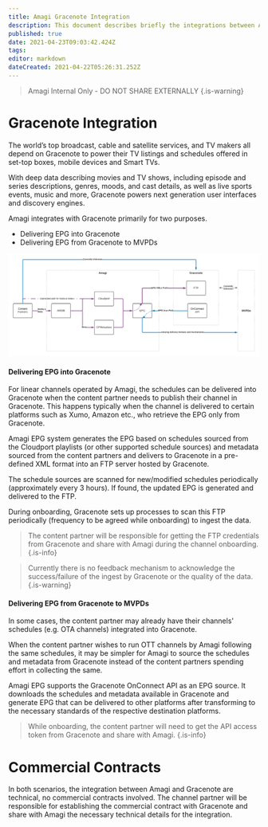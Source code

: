 ```yaml
---
title: Amagi Gracenote Integration
description: This document describes briefly the integrations between Amagi and Gracenote.
published: true
date: 2021-04-23T09:03:42.424Z
tags: 
editor: markdown
dateCreated: 2021-04-22T05:26:31.252Z
---
```


> Amagi Internal Only - DO NOT SHARE EXTERNALLY
{.is-warning}

# Gracenote Integration

The world’s top broadcast, cable and satellite services, and TV makers all depend on Gracenote to power their TV listings and schedules offered in set-top boxes, mobile devices and Smart TVs.

With deep data describing movies and TV shows, including episode and series descriptions, genres, moods, and cast details, as well as live sports events, music and more, Gracenote powers next generation user interfaces and discovery engines.

Amagi integrates with Gracenote primarily for two purposes.

- Delivering EPG into Gracenote 
- Delivering EPG from Gracenote to MVPDs

![amagi_gracenote_integrations.png](/amagi_gracenote_integrations.png)

#### Delivering EPG into Gracenote

For linear channels operated by Amagi, the schedules can be delivered into Gracenote when the content partner needs to publish their channel in Gracenote. This happens typically when the channel is delivered to certain platforms such as Xumo, Amazon etc., who retrieve the EPG only from Gracenote.

Amagi EPG system generates the EPG based on schedules sourced from the Cloudport playlists (or other supported schedule sources) and metadata sourced from the content partners and delivers to Gracenote in a pre-defined XML format into an FTP server hosted by Gracenote.

The schedule sources are scanned for new/modified schedules periodically (approximately every 3 hours). If found, the updated EPG is generated and delivered to the FTP. 

During onboarding, Gracenote sets up processes to scan this FTP periodically (frequency to be agreed while onboarding) to ingest the data. 

> The content partner will be responsible for getting the FTP credentials from Gracenote and share with Amagi during the channel onboarding.
{.is-info}

> Currently there is no feedback mechanism to acknowledge the success/failure of the ingest by Gracenote or the quality of the data.
{.is-warning}


#### Delivering EPG from Gracenote to MVPDs

In some cases, the content partner may already have their channels' schedules (e.g. OTA channels) integrated into Gracenote. 

When the content partner wishes to run OTT channels by Amagi following the same schedules, it may be simpler for Amagi to source the schedules and metadata from Gracenote instead of the content partners spending effort in collecting the same. 

Amagi EPG supports the Gracenote OnConnect API as an EPG source. It downloads the schedules and metadata available in Gracenote and generate EPG that can be delivered to other platforms after transforming to the necessary standards of the respective destination platforms.

> While onboarding, the content partner will need to get the API access token from Gracenote and share with Amagi. 
{.is-info}

# Commercial Contracts

In both scenarios, the integration between Amagi and Gracenote are technical, no commercial contracts involved. The channel partner will be responsible for establishing the commercial contract with Gracenote and share with Amagi the necessary technical details for the integration.
